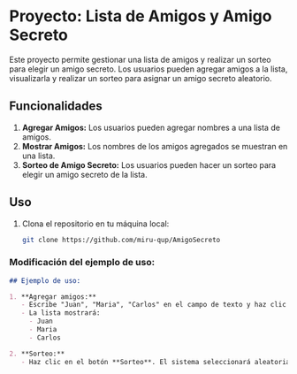 # Proyecto: Lista de Amigos y Amigo Secreto

Este proyecto permite gestionar una lista de amigos y realizar un sorteo para elegir un amigo secreto. Los usuarios pueden agregar amigos a la lista, visualizarla y realizar un sorteo para asignar un amigo secreto aleatorio.

## Funcionalidades

1. **Agregar Amigos:** Los usuarios pueden agregar nombres a una lista de amigos.
2. **Mostrar Amigos:** Los nombres de los amigos agregados se muestran en una lista.
3. **Sorteo de Amigo Secreto:** Los usuarios pueden hacer un sorteo para elegir un amigo secreto de la lista.

## Uso

1. Clona el repositorio en tu máquina local:
   ```bash
   git clone https://github.com/miru-qup/AmigoSecreto


### Modificación del ejemplo de uso:

```markdown
## Ejemplo de uso:

1. **Agregar amigos:**
   - Escribe "Juan", "Maria", "Carlos" en el campo de texto y haz clic en **Agregar**.
   - La lista mostrará: 
     - Juan
     - Maria
     - Carlos

2. **Sorteo:**
   - Haz clic en el botón **Sorteo**. El sistema seleccionará aleatoriamente uno de los amigos de la lista, por ejemplo, "Maria" podría ser el amigo secreto.
